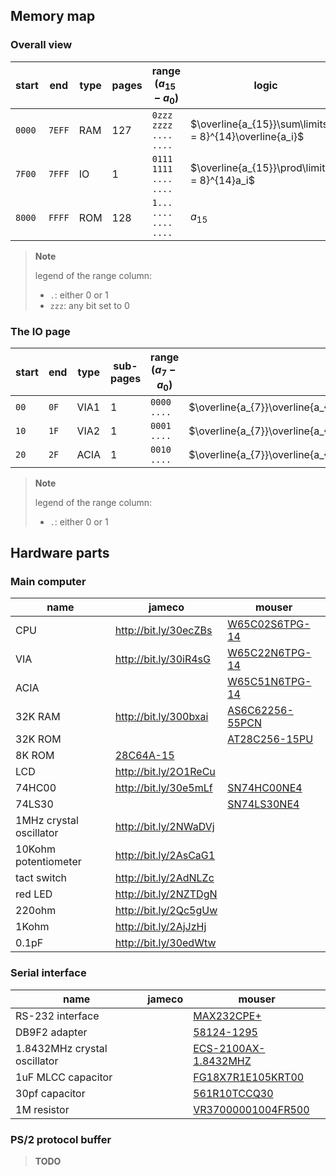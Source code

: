 ## Memory map
### Overall view
| start  | end    | type         | pages | range ($a_{15} - a_{0}$) | logic                                                     |
| ------ | ------ | ------------ | ----- | ------------------------ | --------------------------------------------------------- |
| `0000` | `7EFF` | $\text{RAM}$ | $127$ | `0zzz zzzz .... ....`    | $\overline{a_{15}}\sum\limits_{i = 8}^{14}\overline{a_i}$ |
| `7F00` | `7FFF` | $\text{IO}$  |   $1$ | `0111 1111 .... ....`    | $\overline{a_{15}}\prod\limits_{i = 8}^{14}a_i$           |
| `8000` | `FFFF` | $\text{ROM}$ | $128$ | `1... .... .... ....`    | $a_{15}$                                                  |

> **Note**
>
> legend of the range column:
> - `.`: either $0$ or $1$
> - `zzz`: any bit set to $0$

### The IO page
| start | end  | type          | sub-pages | range ($a_{7} - a_{0}$) | logic                                                              |
| ----- | ---- | ------------- | --------- | ----------------------- | ------------------------------------------------------------------ |
| `00`  | `0F` | $\text{VIA1}$ | $1$       | `0000 ....`             | $\overline{a_{7}}\overline{a_{6}}\overline{a_{5}}\overline{a_{4}}$ |
| `10`  | `1F` | $\text{VIA2}$ | $1$       | `0001 ....`             | $\overline{a_{7}}\overline{a_{6}}\overline{a_{5}}a_{4}$            |
| `20`  | `2F` | $\text{ACIA}$ | $1$       | `0010 ....`             | $\overline{a_{7}}\overline{a_{6}}a_{5}\overline{a_{4}}$            |

> **Note**
>
> legend of the range column:
> - `.`: either $0$ or $1$

## Hardware parts
### Main computer
| name                    | jameco                | mouser            |
| ----------------------- | --------------------- | ----------------- |
| CPU                     | http://bit.ly/30ecZBs | [W65C02S6TPG-14]  |
| VIA                     | http://bit.ly/30iR4sG | [W65C22N6TPG-14]  |
| ACIA                    |                       | [W65C51N6TPG-14]  |
| 32K RAM                 | http://bit.ly/300bxai | [AS6C62256-55PCN] |
| 32K ROM                 |                       | [AT28C256-15PU]   |
| 8K ROM                  | [28C64A-15]           |                   |
| LCD                     | http://bit.ly/2O1ReCu |                   |
| 74HC00                  | http://bit.ly/30e5mLf | [SN74HC00NE4]     |
| 74LS30                  |                       | [SN74LS30NE4]     |
| 1MHz crystal oscillator | http://bit.ly/2NWaDVj |                   |
| 10Kohm potentiometer    | http://bit.ly/2AsCaG1 |                   |
| tact switch             | http://bit.ly/2AdNLZc |                   |
| red LED                 | http://bit.ly/2NZTDgN |                   |
| 220ohm                  | http://bit.ly/2Qc5gUw |                   |
| 1Kohm                   | http://bit.ly/2AjJzHj |                   |
| 0.1pF                   | http://bit.ly/30edWtw |                   |

### Serial interface
| name                         | jameco                | mouser                 |
| ---------------------------- | --------------------- | ---------------------- |
| RS-232 interface             |                       | [MAX232CPE+]           |
| DB9F2 adapter                |                       | [58124-1295]           |
| 1.8432MHz crystal oscillator |                       | [ECS-2100AX-1.8432MHZ] |
| 1uF MLCC capacitor           |                       | [FG18X7R1E105KRT00]    |
| 30pf capacitor               |                       | [561R10TCCQ30]         |
| 1M resistor                  |                       | [VR37000001004FR500] |

### PS/2 protocol buffer

> **TODO**


[28C64A-15]: https://www.jameco.com/z/AT28C64B-15P-Major-Brands-IC-28C64A-15-EEPROM-64K-Bit-CMOS_74827.html

[W65C51N6TPG-14]: https://www.mouser.fr/ProductDetail/Western-Design-Center-WDC/W65C51N6TPG-14?qs=AgbsAOSw7WDdUCKSkUixbw%3D%3D
[W65C02S6TPG-14]: https://www.mouser.fr/ProductDetail/Western-Design-Center-WDC/W65C02S6TPG-14?qs=opBjA1TV903lvWo9AEKH5w%3D%3D
[W65C22N6TPG-14]: https://www.mouser.fr/ProductDetail/Western-Design-Center-WDC/W65C22N6TPG-14?qs=opBjA1TV901DbgJ9rfcBoQ%3D%3D
[AS6C62256-55PCN]: https://www.mouser.fr/ProductDetail/Alliance-Memory/AS6C62256-55PCN?qs=LD2UibpCYJqgbIupMJnGTQ%3D%3D
[AT28C256-15PU]: https://www.mouser.fr/ProductDetail/Microchip-Technology/AT28C256-15PU?qs=MAR%2F2X5XOp7eAU2%2FlNw9oA%3D%3D
[SN74HC00NE4]: https://www.mouser.fr/ProductDetail/Texas-Instruments/SN74HC00NE4?qs=mE33ZKBHyE4uNJ8383x2vg%3D%3D
[MAX232CPE+]: https://www.mouser.fr/ProductDetail/Analog-Devices-Maxim-Integrated/MAX232CPE%2B?qs=1THa7WoU59H6WLBcdj%252BTOQ%3D%3D
[58124-1295]: https://www.mouser.fr/ProductDetail/CCS/58124-1295?qs=17u8i%2FzlE89zr48r6Br%252BoA%3D%3D
[ECS-2100AX-1.8432MHZ]: https://www.mouser.fr/ProductDetail/ECS/ECS-2100AX-1.8432MHZ?qs=7cQpS2oZOEMv8URpRm%2FrTg%3D%3D
[FG18X7R1E105KRT00]: https://www.mouser.fr/ProductDetail/TDK/FG18X7R1E105KRT00?qs=sGAEpiMZZMukHu%252BjC5l7YTvFF0ytHSxtoC4NbnbovTo%3D
[561R10TCCQ30]: https://www.mouser.fr/ProductDetail/Vishay/561R10TCCQ30?qs=sGAEpiMZZMukHu%252BjC5l7YQBS4TczbHi4IrZt%2Fqz%2FGVA%3D
[VR37000001004FR500]: https://www.mouser.fr/ProductDetail/Vishay-BC-Components/VR37000001004FR500?qs=Iqe6t0HYRD4lz%252B2cDrCA1g%3D%3D
[SN74LS30NE4]: https://www.mouser.fr/ProductDetail/Texas-Instruments/SN74LS30NE4?qs=SL3LIuy2dWwsgWE7AHV5lg%3D%3D
